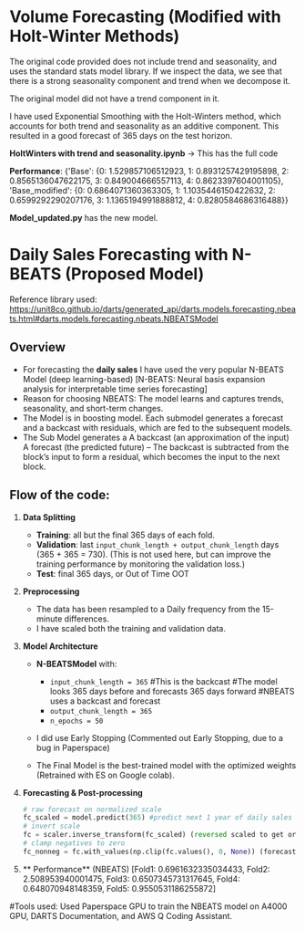 # Volume Forecasting (Modified with Holt-Winter Methods)
The original code provided does not include trend and seasonality, and uses the standard stats model library.
If we inspect the data, we see that there is a  strong seasonality component and trend when we decompose it.

The original model did not have a trend component in it.

I have used Exponential Smoothing with the Holt-Winters method, which accounts for both trend and seasonality as an additive component.
This resulted in a  good forecast of 365 days on the test horizon.

**HoltWinters with trend and seasonality.ipynb** -> This has the full code 

**Performance**:  {'Base': {0: 1.529857106512923,
  1: 0.8931257429195898,
  2: 0.8565136047622175,
  3: 0.849004666557113,
  4: 0.8623397604001105},
 'Base_modified': {0: 0.6864071360363305,
  1: 1.1035446150422632,
  2: 0.6599292290207176,
  3: 1.1365194991888812,
  4: 0.8280584686316488}}

  
**Model_updated.py** has the new model.

# Daily Sales Forecasting with N-BEATS (Proposed Model)
Reference library used: https://unit8co.github.io/darts/generated_api/darts.models.forecasting.nbeats.html#darts.models.forecasting.nbeats.NBEATSModel

## Overview
- For forecasting the  **daily sales** I have used the very popular  N-BEATS Model (deep learning-based) [N-BEATS: Neural basis expansion analysis for interpretable time series forecasting]
- Reason for choosing NBEATS: The model learns and  captures trends, seasonality, and short-term changes.
- The Model is in boosting model. Each submodel generates a forecast and a backcast with residuals, which are fed to the subsequent models.
- The Sub Model generates a 
    A backcast (an approximation of the input)
    A forecast (the predicted future)
– The backcast is subtracted from the block’s input to form a residual, which becomes the input to the next block.
  
## Flow of the code:

1. **Data Splitting**  
   - **Training**: all but the final 365 days of each fold.  
   - **Validation**: last `input_chunk_length + output_chunk_length` days (365 + 365 = 730). (This is not used here, but can improve the training performance by monitoring the validation loss.)  
   - **Test**: final 365 days, or Out of Time OOT 

2. **Preprocessing**  
   
   - The data has been resampled to a Daily frequency from the 15-minute differences.
   - I have scaled both the training and validation data.

3. **Model Architecture**  
   - **N-BEATSModel** with:
     - `input_chunk_length = 365` #This is the backcast #The model looks 365 days before and forecasts 365 days forward #NBEATS uses a backcast and forecast
     - `output_chunk_length = 365` 
     - `n_epochs = 50`  

    - I did use Early Stopping (Commented out Early Stopping, due to a bug in Paperspace)
    - The Final Model is the best-trained model with the optimized weights (Retrained with ES on Google colab).

4. **Forecasting & Post-processing**  
   ```python
   # raw forecast on normalized scale
   fc_scaled = model.predict(365) #predict next 1 year of daily sales (but on a daily number)
   # invert scale
   fc = scaler.inverse_transform(fc_scaled) (reversed scaled to get original data)
   # clamp negatives to zero
   fc_nonneg = fc.with_values(np.clip(fc.values(), 0, None)) (forecast values are unbounded, so this has been made range-bound to avoid negatives

5. ** Performance** (NBEATS)
[Fold1: 0.6961632335034433,
 Fold2: 2.508953940001475,
 Fold3: 0.6507345731317645,
 Fold4: 0.648070948148359,
 Fold5: 0.9550531186255872]

#Tools used: Used Paperspace GPU to train the NBEATS model on A4000 GPU, DARTS Documentation, and AWS Q Coding Assistant.
